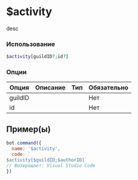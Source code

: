 # $activity
desc
### Использование
```php
$activity[guildID?;id?]
```

### Опции

| Опция | Описание | Тип | Обязательно |
|--------|-------------|------|----------|
| guildID |  |  | Нет | 
| id |  |  | Нет | 
## Пример(ы)

```javascript
bot.command({
  name: '$activity',
  code: `
$activity[$guildID;$authorID]`
// Возвращает: Visual Studio Code
})
```